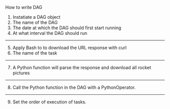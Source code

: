 How to write DAG

1. Instatiate a DAG object
2. The name of the DAG
3. The date at which the DAG should first start running
4. At what interval the DAG should run

---

5. Apply Bash to to download the URL response with curl
6. The name of the task

---

7. A Python function will parse the response and download all rocket pictures

---

8. Call the Python function in the DAG with a PythonOperator.

---

9. Set the order of execution of tasks.

